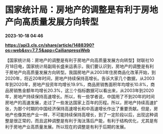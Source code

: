 # 国家统计局：房地产的调整是有利于房地产向高质量发展方向转型

**2023-10-18 04:46**

**https://api3.cls.cn/share/article/1488390?os=web&sv=7.7.5&app=CailianpressWeb**

【国家统计局：房地产的调整是有利于房地产向高质量发展方向转型】财联社10月18日电，国家统计局副局长盛来运表示，我们要认识到，房地产的调整是有利于房地产向高质量发展方向转型。我国房地产从2003年住房商品化改革开始，到2020年，将近20年时间，房地产持续保持高增长。告诉大家几个数据，从2003年到2020年，房地产投资年均增长19.9%，商品房销售面积年均增长10.8%，商品房销售金额年均增长20.3%，这三个指标数据可以看出来，从2003年到2020年，房地产持续保持高速增长。所以，有一些学者说，中国用了不到20年的时间房地产的高速发展，走过了一些发达国家上百年的历程。所以，房地产持续高速扩张，为那个时期的中国经济保持高速增长和中高速增长作出了重要贡献。但是，房地产也像其他产业一样，不可能持续保持高增长，到了一定阶段以后，出现这种调整是很正常的，而且这种调整是有利于淘汰落后产能，有利于结构优化，尤其是有利于房地产业高质量发展。所以现在的调整是有利于后期的发展。